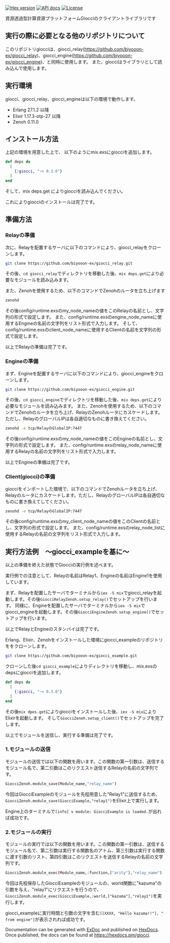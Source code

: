 [![Hex version](https://img.shields.io/hexpm/v/giocci.svg "Hex version")](https://hex.pm/packages/giocci)
[![API docs](https://img.shields.io/hexpm/v/giocci.svg?label=hexdocs "API docs")](https://hexdocs.pm/giocci)
[![License](https://img.shields.io/hexpm/l/giocci.svg)](https://github.com/b5g-ex/giocci/blob/main/LICENSE)



資源透過型計算資源プラットフォームGiocciのクライアントライブラリです



## 実行の際に必要となる他のリポジトリについて

このリポジトリgiocciは、giocci_relay(https://github.com/biyooon-ex/giocci_relay)、giocci_engine(https://github.com/biyooon-ex/giocci_engine)、と同時に使用します。
また、giocciはライブラリとして読み込んで使用します。




## 実行環境
giocci、giocci_relay、giocci_engineは以下の環境で動作します。
- Erlang 27.1.2 以降 
- Elixir 1.17.3-otp-27 以降
- Zenoh 0.11.0


## インストール方法
上記の環境を用意した上で、
以下のようにmix.exsにgiocciを追加します。


```elixir
def deps do
  [
    {:giocci, "~> 0.3.0"}
  ]
end
```
そして、mix deps.get によりgiocciを読み込んでください。

これによりgiocciのインストールは完了です。


## 準備方法

### Relayの準備
次に、Relayを配置するサーバに以下のコマンドにより、giocci_relayをクローンします。
```sh
git clone https://github.com/biyooon-ex/giocci_relay.git
```

その後、`cd giocci_relay`でディレクトリを移動した後、`mix deps.get`により必要なモジュールを読み込みます。

また、Zenohを使用するため、以下のコマンドでZenohのルータを立ち上げます
```sh
zenohd 
```

その後config/runtime.exsのmy_node_nameの値をこのRelayの名前とし、文字列の形式で設定します。
また、config/runtime.exsのengine_node_nameに使用するEngineの名前の文字列をリスト形式で入力します。
そして、config/runtime.exsのclient_node_nameに使用するClientの名前を文字列の形式で設定します。

以上でRelayの準備は完了です。


### Engineの準備

まず、Engineを配置するサーバに以下のコマンドにより、giocci_engineをクローンします。
```sh
git clone https://github.com/biyooon-ex/giocci_engine.git
```
その後、`cd giocci_engine`でディレクトリを移動した後、`mix deps.get`により必要なモジュールを読み込みます。
また、Zenohを使用するため、以下のコマンドでZenohのルータを立ち上げ、RelayのZenohルータにカスケードします。ただし、RelayのグローバルIPは各自適切なものに書き換えてください。
```sh
zenohd -e tcp/RelayのGlobalIP:7447
```
その後config/runtime.exsのmy_node_nameの値をこのEngineの名前とし、文字列の形式で設定します。
また、config/runtime.exsのrelay_node_nameに使用するRelayの名前の文字列をリスト形式で入力します。


以上でEngineの準備は完了です。



### Client(giocci)の準備

giocciをインポートした環境で、以下のコマンドでZenohルータを立ち上げ、Relayのルータにカスケードします。ただし、RelayのグローバルIPは各自適切なものに書き換えてしてください。
```sh
zenohd -e tcp/RelayのGlobalIP:7447
```
その後config/runtime.exsのmy_client_node_nameの値をこのClientの名前とし、文字列の形式で設定します。
また、config/runtime.exsのrelay_node_listに使用するRelayの名前の文字列をリスト形式で入力します。



## 実行方法例　〜giocci_exampleを基に〜

以上の準備を終えた状態でGiocciの実行例を述べます。

実行例での注意として、Relayの名前はRelay1、Engineの名前はEngine1を使用しています。

まず、Relayを配置したサーバでターミナルから`iex -S mix`でgiocci_relayを起動します。その後`GiocciRelayZenoh.setup_relay()`でセットアップを行います。
同様に、Engineを配置したサーバでターミナルから`iex -S mix`でgiocci_engineを起動します。その後`GiocciEngineZenoh.setup_engine()`でセットアップを行います。



以上でRelayとEngineのスタンバイは完了です。

Erlang、Elixir、Zenohをインストールした環境にgiocci_exampleのリポジトリををクローンします。

```sh
git clone https://github.com/biyooon-ex/giocci_example.git
```

クローンした後`cd giocci_example`によりディレクトリを移動し、mix.exsのdepsにgiocciを追加します。
```elixir
def deps do
  [
    {:giocci, "~> 0.3.0"}
  ]
end
```

その後`mix dpes.get`によりgiocciをインストールした後、`iex -S mix`によりElixirを起動します。
そして`GiocciZenoh.setup_client()`でセットアップを完了します。 

以上でモジュールを送信し、実行する準備は完了です。

### 1.モジュールの送信
モジュールの送信では以下の関数を用います。この関数の第一引数は、送信するモジュール名で、第二引数はこのリクエスト送信するRelayの名前の文字列です。
```sh
GiocciZenoh.module_save(Module_name,"relay_name")
```

今回はGiocciExampleのモジュールを先程用意した"Relay1"に送信するため、`GiocciZenoh.module_save(GiocciExample,"relay1")`をElixir上で実行します。

Engine上のターミナルで`[info] v module: GiocciExample is loaded.`が出れば成功です。

### 2.モジュールの実行
モジュールの実行では以下の関数を用います。この関数の第一引数は、送信するモジュール名で、第二引数は実行する関数名のアトム、第三引数は実行する関数に渡す引数のリスト、第四引数はこのリクエストを送信するRelayの名前の文字列です。

```sh
GiocciZenoh.module_exec(Module_name,:function,["arity"],"relay_name")
```

今回は先程保存したGiocciExampleのモジュールの、world関数に"kazuma"の引数を与え、"relay1"にリクエストを行うので、`GiocciZenoh.module_exec(GiocciExample,:world,["kazuma"],"relay1")`を実行します。

giocci_exampleに実行時間と引数の文字を含む`[[XXXX, "Hello kazuma!!"], " from engine"]`が表示されれば成功です。



Documentation can be generated with [ExDoc](https://github.com/elixir-lang/ex_doc)
and published on [HexDocs](https://hexdocs.pm). Once published, the docs can
be found at <https://hexdocs.pm/giocci>.

